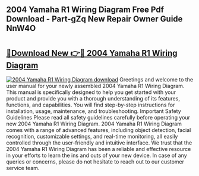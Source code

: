 ## 2004 Yamaha R1 Wiring Diagram Free Pdf Download - Part-gZq New Repair Owner Guide NnW4O

# <h2><a href="http://dfqb7j.blite.top/?on=2004+Yamaha+R1+Wiring+Diagram">🔗Download New 👉🔴 2004 Yamaha R1 Wiring Diagram</a></h2>

[![2004 Yamaha R1 Wiring Diagram download](https://i.imgur.com/lujVjoI.png)](http://dfqb7j.blite.top/?on=2004+Yamaha+R1+Wiring+Diagram)
Greetings and welcome to the user manual for your newly assembled 2004 Yamaha R1 Wiring Diagram. This manual is specifically designed to help you get started with your product and provide you with a thorough understanding of its features, functions, and capabilities. You will find step-by-step instructions for installation, usage, maintenance, and troubleshooting. Important Safety Guidelines Please read all safety guidelines carefully before operating your new 2004 Yamaha R1 Wiring Diagram. 2004 Yamaha R1 Wiring Diagram comes with a range of advanced features, including object detection, facial recognition, customizable settings, and real-time monitoring, all easily controlled through the user-friendly and intuitive interface. We trust that the 2004 Yamaha R1 Wiring Diagram has been a reliable and effective resource in your efforts to learn the ins and outs of your new device. In case of any queries or concerns, please do not hesitate to reach out to our customer service team.
